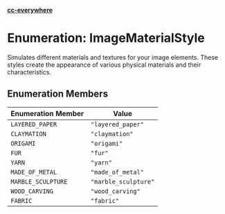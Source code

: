 [**cc-everywhere**](../../../../../index.md)

<HorizontalLine />

# Enumeration: ImageMaterialStyle

Simulates different materials and textures for your image elements.
These styles create the appearance of various physical materials and their characteristics.

## Enumeration Members

| Enumeration Member | Value |
| ------ | ------ |
| `LAYERED_PAPER` | `"layered_paper"` |
| `CLAYMATION` | `"claymation"` |
| `ORIGAMI` | `"origami"` |
| `FUR` | `"fur"` |
| `YARN` | `"yarn"` |
| `MADE_OF_METAL` | `"made_of_metal"` |
| `MARBLE_SCULPTURE` | `"marble_sculpture"` |
| `WOOD_CARVING` | `"wood_carving"` |
| `FABRIC` | `"fabric"` |
